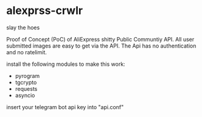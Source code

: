# alexprss-crwlr
slay the hoes

Proof of Concept (PoC) of AliExpress shitty Public Communtiy API.
All user submitted images are easy to get via the API. The Api has no authentication and no ratelimit.



install the following modules to make this work:
- pyrogram
- tgcrypto
- requests
- asyncio

insert your telegram bot api key into "api.conf"
